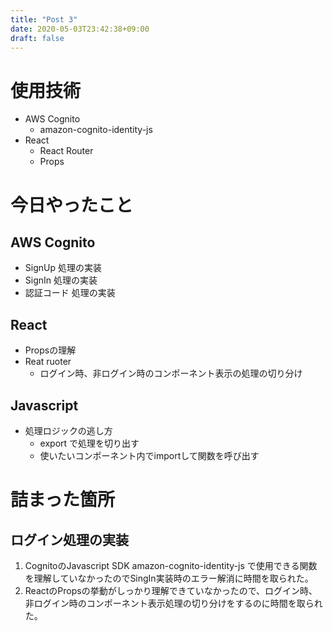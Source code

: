 ```yaml
---
title: "Post 3"
date: 2020-05-03T23:42:38+09:00
draft: false
---
```


# 使用技術

- AWS Cognito
  - amazon-cognito-identity-js
- React
  - React Router
  - Props

# 今日やったこと

## AWS Cognito

- SignUp 処理の実装
- SignIn 処理の実装
- 認証コード 処理の実装

## React

- Propsの理解
- Reat ruoter
  - ログイン時、非ログイン時のコンポーネント表示の処理の切り分け

## Javascript

- 処理ロジックの逃し方
  - export で処理を切り出す
  - 使いたいコンポーネント内でimportして関数を呼び出す

# 詰まった箇所

## ログイン処理の実装
1. CognitoのJavascript SDK amazon-cognito-identity-js で使用できる関数を理解していなかったのでSingIn実装時のエラー解消に時間を取られた。
2. ReactのPropsの挙動がしっかり理解できていなかったので、ログイン時、非ログイン時のコンポーネント表示処理の切り分けをするのに時間を取られた。

